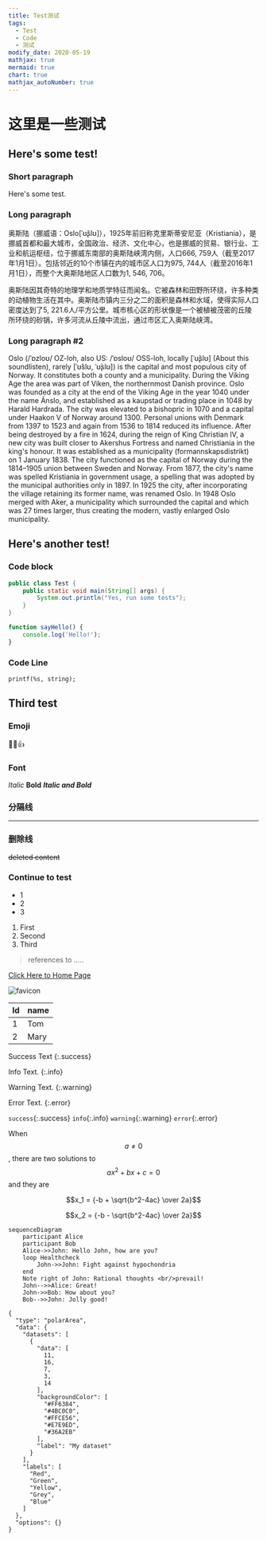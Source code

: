 ```yaml
---
title: Test测试
tags: 
  - Test
  - Code
  - 测试
modify_date: 2020-05-19
mathjax: true
mermaid: true
chart: true
mathjax_autoNumber: true
---
```


# 这里是一些测试
## Here's some test!

### Short paragraph
Here's some test.

### Long paragraph
奥斯陆（挪威语：Oslo[ˈʊ̂ʂlʊ]），1925年前旧称克里斯蒂安尼亚（Kristiania），是挪威首都和最大城市，全国政治、经济、文化中心，也是挪威的贸易、银行业、工业和航运枢纽，位于挪威东南部的奥斯陆峡湾内侧，人口666, 759人（截至2017年1月1日）。包括邻近的10个市镇在内的城市区人口为975, 744人（截至2016年1月1日），而整个大奥斯陆地区人口数为1, 546, 706。

<!--more-->

奥斯陆因其奇特的地理学和地质学特征而闻名。它被森林和田野所环绕，许多种类的动植物生活在其中。奥斯陆市镇内三分之二的面积是森林和水域，使得实际人口密度达到了5, 221.6人/平方公里。城市核心区的形状像是一个被植被茂密的丘陵所环绕的砂锅，许多河流从丘陵中流出，通过市区汇入奥斯陆峡湾。

### Long paragraph #2
Oslo (/ˈɒzloʊ/ OZ-loh, also US: /ˈɒsloʊ/ OSS-loh, locally [ˈʊ̂ʂlʊ] (About this soundlisten), rarely [ˈʊ̂slʊ, ˈʊ̀ʂlʊ]) is the capital and most populous city of Norway. It constitutes both a county and a municipality. During the Viking Age the area was part of Viken, the northernmost Danish province. Oslo was founded as a city at the end of the Viking Age in the year 1040 under the name Ánslo, and established as a kaupstad or trading place in 1048 by Harald Hardrada. The city was elevated to a bishopric in 1070 and a capital under Haakon V of Norway around 1300. Personal unions with Denmark from 1397 to 1523 and again from 1536 to 1814 reduced its influence. After being destroyed by a fire in 1624, during the reign of King Christian IV, a new city was built closer to Akershus Fortress and named Christiania in the king's honour. It was established as a municipality (formannskapsdistrikt) on 1 January 1838. The city functioned as the capital of Norway during the 1814–1905 union between Sweden and Norway. From 1877, the city's name was spelled Kristiania in government usage, a spelling that was adopted by the municipal authorities only in 1897. In 1925 the city, after incorporating the village retaining its former name, was renamed Oslo. In 1948 Oslo merged with Aker, a municipality which surrounded the capital and which was 27 times larger, thus creating the modern, vastly enlarged Oslo municipality.

## Here's another test!

### Code block

```java
public class Test {
    public static void main(String[] args) {
        System.out.println("Yes, run some tests");
    }
}
```

```javascript
function sayHello() {
    console.log('Hello!');
}
```
### Code Line

`printf(%s, string);`

## Third test

### Emoji

:koala::confused::+1:


### Font
*Italic* **Bold** ***Italic and Bold***

### 分隔线
---

### 删除线
~~deleted content~~

### Continue to test

* 1
* 2
* 3

1. First
2. Second
3. Third

>references to .....

[Click Here to Home Page](http://blog.oliverclio.com)

![favicon](http://blog.oliverclio.com/favicon.ico "logo")


|Id|name|
|- | -  |
|1 |Tom|
|2 |Mary|

Success Text
{:.success}

Info Text.
{:.info}

Warning Text.
{:.warning}

Error Text.
{:.error}

`success`{:.success} `info`{:.info} `warning`{:.warning} `error`{:.error}

When $$a \ne 0$$, there are two solutions to $$ax^2 + bx + c = 0$$ and they are

$$x_1 = {-b + \sqrt{b^2-4ac} \over 2a}$$

$$x_2 = {-b - \sqrt{b^2-4ac} \over 2a}$$



```mermaid
sequenceDiagram
    participant Alice
    participant Bob
    Alice->>John: Hello John, how are you?
    loop Healthcheck
        John->>John: Fight against hypochondria
    end
    Note right of John: Rational thoughts <br/>prevail!
    John-->>Alice: Great!
    John->>Bob: How about you?
    Bob-->>John: Jolly good!
```

```chart
{
  "type": "polarArea",
  "data": {
    "datasets": [
      {
        "data": [
          11,
          16,
          7,
          3,
          14
        ],
        "backgroundColor": [
          "#FF6384",
          "#4BC0C0",
          "#FFCE56",
          "#E7E9ED",
          "#36A2EB"
        ],
        "label": "My dataset"
      }
    ],
    "labels": [
      "Red",
      "Green",
      "Yellow",
      "Grey",
      "Blue"
    ]
  },
  "options": {}
}
```